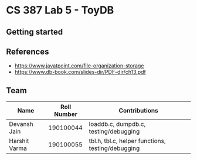 # CS 387 Lab 5 - ToyDB

## Getting started

## References
- https://www.javatpoint.com/file-organization-storage
- https://www.db-book.com/slides-dir/PDF-dir/ch13.pdf

## Team

| Name          | Roll Number | Contributions |
| ------------- | ----------- | ------------- |
| Devansh Jain  | 190100044   | loaddb.c, dumpdb.c, testing/debugging |
| Harshit Varma | 190100055   | tbl.h, tbl.c, helper functions, testing/debugging |
